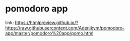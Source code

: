 # pomodoro app

link: https://htmlpreview.github.io/?https://raw.githubusercontent.com/Adenikym/pomodoro-app/master/pomodoro%20app/pomo.html
 

